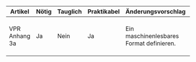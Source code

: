 ﻿| Artikel       | Nötig | Tauglich | Praktikabel | Änderungsvorschlag                        | Bemerkungen                                                                                     |
|---------------|-------|----------|-------------|-------------------------------------------|-------------------------------------------------------------------------------------------------|
| VPR Anhang 3a | Ja    | Nein     | Ja          | Ein maschinenlesbares Format definieren.  | Mit Blick auf Digitalisierungsstrategien ist die vorgeschlagene Revision nicht zu vereinbaren.  |
